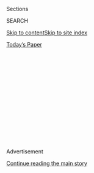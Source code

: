 <div id="app">

<div>

<div>

<div>

<div class="NYTAppHideMasthead css-1q2w90k e1suatyy0">

<div class="section css-ui9rw0 e1suatyy2">

<div class="css-eph4ug er09x8g0">

<div class="css-6n7j50">

</div>

<span class="css-1dv1kvn">Sections</span>

<div class="css-10488qs">

<span class="css-1dv1kvn">SEARCH</span>

</div>

[Skip to content](#site-content)[Skip to site index](#site-index)

</div>

<div class="css-10698na e1huz5gh0">

</div>

</div>

<div id="masthead-bar-one" class="section hasLinks css-15hmgas e1csuq9d3">

<div class="css-uqyvli e1csuq9d0">

</div>

<div class="css-1uqjmks e1csuq9d1">

</div>

<div class="css-9e9ivx">

[](https://myaccount.nytimes.com/auth/login?response_type=cookie&client_id=vi)

</div>

<div class="css-1bvtpon e1csuq9d2">

[Today’s Paper](https://www.nytimes.com/section/todayspaper)

</div>

</div>

</div>

</div>

<div data-aria-hidden="false">

<div id="site-content" role="main">

<div>

<div class="css-1aor85t" style="opacity:0.000000001;z-index:-1;visibility:hidden">

<div class="css-1hqnpie">

<div class="css-epjblv">

<span class="css-17xtcya">[Opinion](/section/opinion)</span><span class="css-x15j1o">|</span><span class="css-fwqvlz">The
Journalist and the Revolution</span>

</div>

<div class="css-k008qs">

<div class="css-1iwv8en">

<span class="css-18z7m18"></span>

<div>

</div>

</div>

<span class="css-1n6z4y">https://nyti.ms/2kT9518</span>

<div class="css-1705lsu">

<div class="css-4xjgmj">

<div class="css-4skfbu" role="toolbar" data-aria-label="Social Media Share buttons, Save button, and Comments Panel with current comment count" data-testid="share-tools">

  - 
  - 
  - 
  - 
    
    <div class="css-6n7j50">
    
    </div>

  - 
  - 

</div>

</div>

</div>

</div>

</div>

</div>

<div id="NYT_TOP_BANNER_REGION" class="css-13pd83m">

</div>

<div id="top-wrapper" class="css-1sy8kpn">

<div id="top-slug" class="css-l9onyx">

Advertisement

</div>

[Continue reading the main story](#after-top)

<div class="ad top-wrapper" style="text-align:center;height:100%;display:block;min-height:250px">

<div id="top" class="place-ad" data-position="top" data-size-key="top">

</div>

</div>

<div id="after-top">

</div>

</div>

<div id="sponsor-wrapper" class="css-1hyfx7x">

<div id="sponsor-slug" class="css-19vbshk">

Supported by

</div>

[Continue reading the main story](#after-sponsor)

<div id="sponsor" class="ad sponsor-wrapper" style="text-align:center;height:100%;display:block">

</div>

<div id="after-sponsor">

</div>

</div>

<div class="css-v5btjw etb61u70">

<div class="css-v05ibm etb61u71">

[Opinion](/section/opinion)

</div>

</div>

[Red Century](/column/red-century "Red Century")

<div class="css-1vkm6nb ehdk2mb0">

# The Journalist and the Revolution

</div>

<div class="css-xt80pu e12qa4dv0">

<div class="css-18e8msd">

<div class="css-vp77d3 epjyd6m0">

<div class="css-1baulvz">

By <span class="css-1baulvz last-byline" itemprop="name">Jack
Shenker</span>

</div>

</div>

  - Oct. 16, 2017

  - 
    
    <div class="css-4xjgmj">
    
    <div class="css-d8bdto" role="toolbar" data-aria-label="Social Media Share buttons, Save button, and Comments Panel with current comment count" data-testid="share-tools">
    
      - 
      - 
      - 
      - 
        
        <div class="css-6n7j50">
        
        </div>
    
      - 
      - 
    
    </div>
    
    </div>

</div>

</div>

<div class="section meteredContent css-1r7ky0e" name="articleBody" itemprop="articleBody">

<div class="css-1fanzo5 StoryBodyCompanionColumn">

<div class="css-53u6y8">

At the house on the corner, past the cigarette kiosk and the laundry
place and the twisted metal barricade assembled to shield passers-by
from gunfire, I pitched in with a group of kids carrying rocks.

It was early February 2011. Egypt, where I had been working as a
reporter for several years, was engulfed in revolution, and rubble was
being ferried to the rooftop by protesters in an effort to defend Tahrir
Square from a counterrevolutionary assault. Journalists are often told
to stand separate from the events they are reporting on, to ensure their
notebooks are tidy organs of record, carefully sealed off from the
turmoil around them. The pages of mine were smeared with grime and dust,
and some were splotched with tears.

The historian Howard Zinn once noted that “you can’t be neutral on a
moving train,” and no train moves faster or tilts more fiercely than a
nation consumed by popular rebellion. Exactly where and how reporters
should plant their feet at such a moment is a question that must be
asked anew by each correspondent, in every corner of the world, uprising
after uprising. Many of us who have been forced to grapple with it — as
I was that afternoon — have arrived at different answers. All of them
are messy. And for the past century all of them, consciously or not,
have been shaped to some degree by the work of John Reed, the legendary
chronicler of Russia’s October Revolution in 1917.

</div>

</div>

<div class="css-1fanzo5 StoryBodyCompanionColumn">

<div class="css-53u6y8">

Reed, a young American who arrived in Saint Petersburg with his wife,
Louise Bryant, just as Russia’s fragile provisional government began to
buckle and the city’s back streets were humming with whispers of
strikes, mutinies and sedition, made no claims to impartiality in his
coverage. “This was his revolution, not an obscure event in a foreign
country,” the British historian A.J.P. Taylor later wrote. Reed’s book,
“Ten Days That Shook the World,” explores the Communist insurgency not
as a scientist might analyze slides through a microscope but rather as a
lived experience, with all of a real life’s hopes and fears.

</div>

</div>

<div class="css-79elbk" data-testid="photoviewer-wrapper">

<div class="css-z3e15g" data-testid="photoviewer-wrapper-hidden">

</div>

<div class="css-1a48zt4 ehw59r15" data-testid="photoviewer-children">

![<span class="css-16f3y1r e13ogyst0" data-aria-hidden="true">John
Reed</span><span class="css-cnj6d5 e1z0qqy90" itemprop="copyrightHolder"><span class="css-1ly73wi e1tej78p0">Credit...</span><span>Bettmann
Archive/Getty
Images</span></span>](https://static01.nyt.com/images/2017/10/16/opinion/16redcenturyweb/16shenkerWeb-articleLarge.jpg?quality=75&auto=webp&disable=upscale)

</div>

</div>

<div class="css-1fanzo5 StoryBodyCompanionColumn">

<div class="css-53u6y8">

Far from being an invisible presence in his narrative, Reed is
frequently the star of it: bluffing his way past guards, being
threatened with assault by suspicious demonstrators, narrowly avoiding
being shot by soldiers against a wall. At one point he finds himself
participating in the distribution of leaflets announcing the fall of the
ancien régime; a few (much mythologized) pages later, he pours through
the gates of the Winter Palace in the company of triumphant
revolutionaries. In the process, he imparts to his readers a sense of
how the thrill of revolution coursed through not just his subjects’
veins but also his own. “It is still fashionable,” Reed remarks
unapologetically, “to speak of the Bolshevik insurrection as an
‘adventure.’ Adventure it was, and one of the most marvelous mankind
ever embarked upon.”

Reed’s belief that personal passion and political engagement on the part
of a reporter are not antithetical to meaningful revolutionary
journalism but rather lie at the very core of it was not the only
feature of his work that resonated with me as I attempted to chart a
very different national transformation — more than 2,000 miles away and
more than nine decades later. Just as striking was the way his prose is
littered with people and places that seem a long way from anywhere but
are actually at the center of everything.

Barely 72 hours after the Bolsheviks had seized power, for example, and
just as the civil war that would divide Russia for the next half decade
began to crystallize, Reed devotes several paragraphs to an ill-tempered
conversation between an uneducated member of the Red Guards and a
supercilious counterrevolutionary student, which took place by the door
of a provincial railway station.

The pair were arguing about the proletariat and the bourgeoisie; beyond
them, rival armies and ideas were on the march. In any other context,
the soldier would have deferred to the student, his class superior. But
the old orthodoxy was crumbling, and Reed shows both men navigating the
social terrain of something unknown, something new.

</div>

</div>

<div class="css-1fanzo5 StoryBodyCompanionColumn">

<div class="css-53u6y8">

In Egypt, too, the real story of unrest lay not in Hosni Mubarak’s
presidential palace but in the mundane spaces where norms were shifting:
in the tuk-tuks, previously confined to the informal settlements on the
margins of the capital, which now honked their way defiantly into the
city center; in the schoolchildren re-enacting battles against the
security forces on their playground; in the low-level insurgencies waged
in family dining rooms, college lecture halls and factory floors across
the country.

Trotsky would later write of 1917 that the history of revolution is
“first of all a history of the forcible entrance of the masses into
the realm of rulership over their own destiny.” Reed understood this not
as an academic treatise in which the masses remain faceless but as a
practical reality, one that locates the essence of revolution as much in
the erratic widening of individual imaginations as it does in the
corridors of formal power or in the machinations of competing leaders.

Rereading “Ten Days That Shook the World” today, it is not the
near-verbatim accounts of interminable, overlapping Soviet committee
meetings that stand out, nor the alphabet soup of long-forgotten
organizational acronyms that requires a 10-page glossary. It is not even
the grand showpieces that Reed witnessed and relates in his work, like
the raucous smoke-filled meetings at Lenin’s Smolny headquarters where
insurrection was hatched, or the mammoth funeral processions for the
martyrs of Moscow after the city was won. Rather it is the description
of a well-to-do young woman’s hysterics after she is addressed as
“comrade” by a streetcar conductor. It is the scene where an old
workman pilots an auto-truck back toward the capital after the
revolution is victorious, sweeping his arm across the urban haze: “
‘Mine\!’ he cried, his face all alight. ‘All mine now\! My
Petrograd\!’ ” It is all the times when Reed trains his gaze on the
irrefutably human micro-dramas that are inevitable, and epic, when
history is sloping; the times when he homes in on the struggles that
take place when every person, with their own varying level of investment
in yesterday, tries, tentatively, to find a foothold in tomorrow.

Revolutions are by their nature make-do affairs with few maps to guide
either participants or observers. When people are making and doing
something radically transformative, and transforming themselves in the
process, it’s impossible to interrogate what’s happening if you’re
relying solely on the templates that came before. Reed appreciated this.
Rather than fighting unknowability, he embraced it. He opens the main
body of his book by recounting the bafflement of a visiting sociology
professor who is informed that revolutionary sentiment is both rising
and on the wane. “The professor was puzzled,” Reed notes, “but he need
not have been; both observations were correct.”

Reed is not afraid to convey the contradictions of revolution — its
tangle of the tumultuous and the prosaic, its clouds of misinformation
and obscurity. He describes the trundling of armored vehicles in the
streets, the voices in the darkness, the fear and reckless daring from
which the new Russia was born. He captures, just as I tried to in Egypt,
that curious feature of rapid political change whereby the furniture and
accessories of the previous system remain dotted about the landscape,
suddenly shorn of their power, both unaltered and simultaneously absurd.
He probes the language of elites as they scrabble to keep up with
events: One tycoon tells him that revolution is a sickness and that
intervention is necessary to prevent it, just as “one would intervene to
cure a sick child” — a foreshadowing of the infantilizing rhetoric
adopted by successive Egyptian leaders. “The air was full of confused
sound,” Reed reports, in a passage that could have been lifted straight
out of Cairo during its own uprising. “The city stirred uneasily,
wakeful.”

Across time, place and context, revolutions occur when a whiff of
possibility appears, a broadening of horizons, tangible evidence that
the status quo is not immutable. Wherever we are, we are all capable of
picking up that scent. Of course, the full history of Russia’s
revolution contains great shafts of darkness as well as light. In Egypt,
too, albeit under very different circumstances, the utopianism of 2011
has given way to suffocation and violence, as a new iteration of
military despots attempt to expunge collective memories of that brief
moment when the ability to shape the world around oneself had fallen
into collective hands. Far from invalidating the sort of reporting Reed
helped pioneer, though, the fragility of such moments reinforces its
worth. It is through the act of storytelling that revolution itself
becomes possible.

“Ten Days That Shook the World” lives on, not because Reed got
everything right (he didn’t) or because the revolution he covered was an
uncomplicated success story (it was anything but), but because he
understood the real force of revolutionary journalism: its potential to
rouse all who engage with it — not least the reporters themselves.

</div>

</div>

</div>

<div>

</div>

<div>

</div>

<div>

</div>

<div>

<div id="bottom-wrapper" class="css-1ede5it">

<div id="bottom-slug" class="css-l9onyx">

Advertisement

</div>

[Continue reading the main story](#after-bottom)

<div id="bottom" class="ad bottom-wrapper" style="text-align:center;height:100%;display:block;min-height:90px">

</div>

<div id="after-bottom">

</div>

</div>

</div>

</div>

</div>

## Site Index

<div>

</div>

## Site Information Navigation

  - [© <span>2020</span> <span>The New York Times
    Company</span>](https://help.nytimes.com/hc/en-us/articles/115014792127-Copyright-notice)

<!-- end list -->

  - [NYTCo](https://www.nytco.com/)
  - [Contact
    Us](https://help.nytimes.com/hc/en-us/articles/115015385887-Contact-Us)
  - [Work with us](https://www.nytco.com/careers/)
  - [Advertise](https://nytmediakit.com/)
  - [T Brand Studio](http://www.tbrandstudio.com/)
  - [Your Ad
    Choices](https://www.nytimes.com/privacy/cookie-policy#how-do-i-manage-trackers)
  - [Privacy](https://www.nytimes.com/privacy)
  - [Terms of
    Service](https://help.nytimes.com/hc/en-us/articles/115014893428-Terms-of-service)
  - [Terms of
    Sale](https://help.nytimes.com/hc/en-us/articles/115014893968-Terms-of-sale)
  - [Site Map](https://spiderbites.nytimes.com)
  - [Help](https://help.nytimes.com/hc/en-us)
  - [Subscriptions](https://www.nytimes.com/subscription?campaignId=37WXW)

</div>

</div>

</div>

</div>
